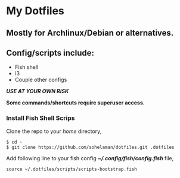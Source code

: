 
# My Dotfiles

## Mostly for Archlinux/Debian or alternatives.
## Config/scripts include:
- Fish shell
- i3
- Couple other configs

***USE AT YOUR OWN RISK***

**Some commands/shortcuts require superuser access.**

### Install Fish Shell Scrips
Clone the repo to your *home* directory,
```shell
$ cd ~
$ git clone https://github.com/sohelaman/dotfiles.git .dotfiles
```
 
Add following line to your fish config ***~/.config/fish/config.fish*** file,
```
source ~/.dotfiles/scripts/scripts-bootstrap.fish
```
